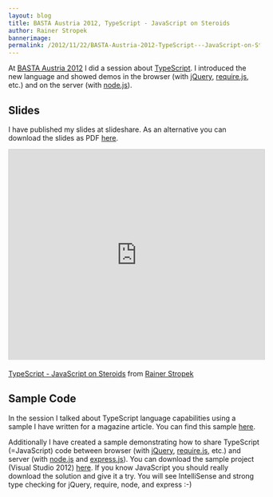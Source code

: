 ```yaml
---
layout: blog
title: BASTA Austria 2012, TypeScript - JavaScript on Steroids
author: Rainer Stropek
bannerimage: 
permalink: /2012/11/22/BASTA-Austria-2012-TypeScript---JavaScript-on-Steroids
---
```


<p xmlns="http://www.w3.org/1999/xhtml">At <a href="http://www.basta-austria.at" target="_blank">BASTA Austria 2012</a> I did a session about <a href="http://www.typescriptlang.org" target="_blank">TypeScript</a>. I introduced the new language and showed demos in the browser (with <a href="http://jquery.com/" target="_blank">jQuery</a>, <a href="http://requirejs.org/" target="_blank">require.js</a>, etc.) and on the server (with <a href="http://nodejs.org/" target="_blank">node.js</a>).</p><h2 xmlns="http://www.w3.org/1999/xhtml">Slides</h2><p xmlns="http://www.w3.org/1999/xhtml">I have published my slides at slideshare. As an alternative you can download the slides as PDF <a href="{{site.baseurl}}/Blog Assets/TypeScript Intro.pdf" target="_blank">here</a>.</p><iframe src="http://www.slideshare.net/slideshow/embed_code/15295933?rel=0" width="512" height="421" frameborder="0" marginwidth="0" marginheight="0" scrolling="no" style="border:1px solid #CCC;border-width:1px 1px 0;margin-bottom:5px" allowfullscreen="allowfullscreen" webkitallowfullscreen="webkitallowfullscreen" mozallowfullscreen="mozallowfullscreen" xmlns="http://www.w3.org/1999/xhtml"></iframe><p xmlns="http://www.w3.org/1999/xhtml">
  <a href="http://www.slideshare.net/rstropek/type-script-intro-15295933" title="TypeScript - JavaScript on Steroids" target="_blank">TypeScript - JavaScript on Steroids</a> from <a href="http://www.slideshare.net/rstropek" target="_blank">Rainer Stropek</a></p><h2 xmlns="http://www.w3.org/1999/xhtml">Sample Code</h2><p xmlns="http://www.w3.org/1999/xhtml">In the session I talked about TypeScript language capabilities using a sample I have written for a magazine article. You can find this sample <a href="/devblog/2012/11/02/Sample-Code-for-TypeScript-Article-in-WindowsDeveloper-Magazine" target="_blank">here</a>.</p><p xmlns="http://www.w3.org/1999/xhtml">Additionally I have created a sample demonstrating how to share TypeScript (=JavaScript) code between browser (with <a href="http://jquery.com/" target="_blank">jQuery</a>, <a href="http://requirejs.org/" target="_blank">require.js</a>, etc.) and server (with <a href="http://nodejs.org/" target="_blank">node.js</a> and <a href="http://expressjs.com/" target="_blank">express.js</a>). You can download the sample project (Visual Studio 2012) <a href="{{site.baseurl}}/Blog Assets/Code Samples/TypeScriptSamples.zip" target="_blank">here</a>. If you know JavaScript you should really download the solution and give it a try. You will see IntelliSense and strong type checking for jQuery, require, node, and express :-)</p>
